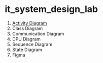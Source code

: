 # it_system_design_lab

1. [Activity Diagram](diagrams\activity_diagram.pdf)
2. Class Diagram
3. Communication Diagram
4. DPU Diagram
5. Sequence Diagram
6. State Diagram
7. Figma 
